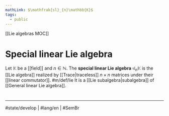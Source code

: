 ```yaml
---
mathLink: $\mathfrak{sl}_{n}\mathbb{K}$
tags:
  - public
---
```


[[Lie algebras MOC]]
# Special linear Lie algebra

Let $\mathbb{K}$ be a [[field]] and $n \in \mathbb{N}$.
The **special linear Lie algebra** $\mathfrak{sl}_{n}\mathbb{K}$ is the [[Lie algebra]] realized by [[Trace|traceless]] $n \times n$ matrices under their [[linear commutator]]. #m/def/lie
It is a [[Lie subalgebra|subalgebra]] of [[General linear Lie algebra]].

#
---
#state/develop | #lang/en | #SemBr
